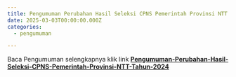 ```yaml
---
title: Pengumuman Perubahan Hasil Seleksi CPNS Pemerintah Provinsi NTT Tahun 2024
date: 2025-03-03T00:00:00.000Z
categories:
  - pengumuman

---
```


Baca Pengumuman selengkapnya klik link **[Pengumuman-Perubahan-Hasil-Seleksi-CPNS-Pemerintah-Provinsi-NTT-Tahun-2024](https://bkd.nttprov.go.id/web/wp-content/uploads/2025/04/Pengumuman-Perubahan-Hasil-Seleksi-CPNS-Pemerintah-Provinsi-NTT-Tahun-2024.pdf)**
